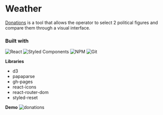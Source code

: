 # Weather
[Donations](https://yiting99928.github.io/weather)  is a tool that allows the operator to select 2 political figures and compare them through a visual interface.

### Built with
![React](https://img.shields.io/badge/react-%2320232a.svg?style=for-the-badge&logo=react&logoColor=%2361DAFB) ![Styled Components](https://img.shields.io/badge/styled--components-DB7093?style=for-the-badge&logo=styled-components&logoColor=white) ![NPM](https://img.shields.io/badge/NPM-%23CB3837.svg?style=for-the-badge&logo=npm&logoColor=white) ![Git](https://img.shields.io/badge/git-%23F05033.svg?style=for-the-badge&logo=git&logoColor=white)

**Libraries**
* d3
* papaparse
* gh-pages
* react-icons
* react-router-dom
* styled-reset

**Demo**
![donations](https://github.com/yiting99928/donations/assets/119116127/bb16ea93-32cc-4b83-86f1-8880f3326444)
